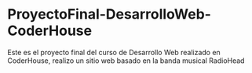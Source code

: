 # ProyectoFinal-DesarrolloWeb-CoderHouse
Este es el proyecto final del curso de Desarrollo Web realizado en CoderHouse, realizo un sitio web basado en la banda musical RadioHead
